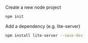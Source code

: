 Create a new node project
```bash
npm init
```
Add a dependency (e.g. lite-server)
```bash
npm install lite-server --save-dev
```
